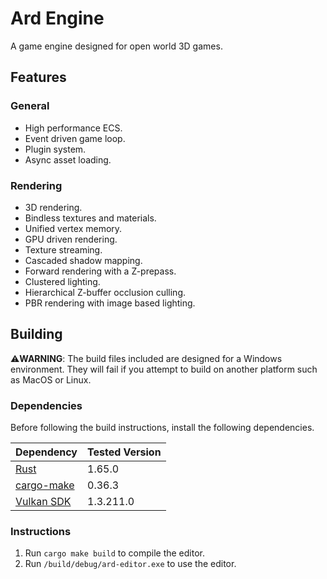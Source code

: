 # Ard Engine

A game engine designed for open world 3D games.

## Features

### General

- High performance ECS.
- Event driven game loop.
- Plugin system.
- Async asset loading.

### Rendering

- 3D rendering.
- Bindless textures and materials.
- Unified vertex memory.
- GPU driven rendering.
- Texture streaming.
- Cascaded shadow mapping.
- Forward rendering with a Z-prepass.
- Clustered lighting.
- Hierarchical Z-buffer occlusion culling.
- PBR rendering with image based lighting.

## Building

⚠️**WARNING**: The build files included are designed for a Windows environment. They will fail if
you attempt to build on another platform such as MacOS or Linux.

### Dependencies

Before following the build instructions, install the following dependencies.

| Dependency | Tested Version |
| - | - |
| [Rust](https://rustup.rs/) | 1.65.0 |
| [cargo-make](https://github.com/sagiegurari/cargo-make) | 0.36.3 |
| [Vulkan SDK](https://www.lunarg.com/vulkan-sdk/) | 1.3.211.0 |

### Instructions

1. Run `cargo make build` to compile the editor.
2. Run `/build/debug/ard-editor.exe` to use the editor.
